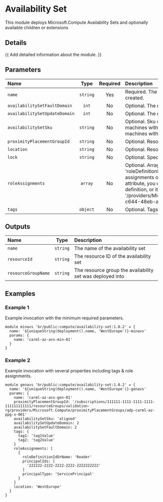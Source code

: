 # Availability Set

This module deploys Microsoft.Compute Availability Sets and optionally available children or extensions

## Details

{{ Add detailed information about the module. }}

## Parameters

| Name                          | Type     | Required | Description                                                                                                                                                                                                                                                                                                                                                                                                    |
| :---------------------------- | :------: | :------: | :------------------------------------------------------------------------------------------------------------------------------------------------------------------------------------------------------------------------------------------------------------------------------------------------------------------------------------------------------------------------------------------------------------- |
| `name`                        | `string` | Yes      | Required. The name of the availability set that is being created.                                                                                                                                                                                                                                                                                                                                              |
| `availabilitySetFaultDomain`  | `int`    | No       | Optional. The number of fault domains to use.                                                                                                                                                                                                                                                                                                                                                                  |
| `availabilitySetUpdateDomain` | `int`    | No       | Optional. The number of update domains to use.                                                                                                                                                                                                                                                                                                                                                                 |
| `availabilitySetSku`          | `string` | No       | Optional. Sku of the availability set. Use 'Aligned' for virtual machines with managed disks and 'Classic' for virtual machines with unmanaged disks.                                                                                                                                                                                                                                                          |
| `proximityPlacementGroupId`   | `string` | No       | Optional. Resource ID of a proximity placement group.                                                                                                                                                                                                                                                                                                                                                          |
| `location`                    | `string` | No       | Optional. Resource location.                                                                                                                                                                                                                                                                                                                                                                                   |
| `lock`                        | `string` | No       | Optional. Specify the type of lock.                                                                                                                                                                                                                                                                                                                                                                            |
| `roleAssignments`             | `array`  | No       | Optional. Array of role assignment objects that contain the 'roleDefinitionIdOrName' and 'principalId' to define RBAC role assignments on this resource. In the roleDefinitionIdOrName attribute, you can provide either the display name of the role definition, or its fully qualified ID in the following format: '/providers/Microsoft.Authorization/roleDefinitions/c2f4ef07-c644-48eb-af81-4b1b4947fb11' |
| `tags`                        | `object` | No       | Optional. Tags of the availability set resource.                                                                                                                                                                                                                                                                                                                                                               |

## Outputs

| Name                | Type     | Description                                               |
| :------------------ | :------: | :-------------------------------------------------------- |
| `name`              | `string` | The name of the availability set                          |
| `resourceId`        | `string` | The resource ID of the availability set                   |
| `resourceGroupName` | `string` | The resource group the availability set was deployed into |

## Examples

### Example 1

Example invocation with the minimum required parameters.

```bicep
module minavs 'br/public:compute/availability-set:1.0.2' = {
  name: '${uniqueString(deployment().name, 'WestEurope')}-minavs'
  params: {
    name: 'carml-az-avs-min-01'
  }
}
```

### Example 2

Example invocation with several properties including tags & role assignments.

```bicep
module genavs 'br/public:compute/availability-set:1.0.2' = {
  name: '${uniqueString(deployment().name, 'WestEurope')}-genavs'
  params: {
    name: 'carml-az-avs-gen-01'
    proximityPlacementGroupId: '/subscriptions/111111-1111-1111-1111-111111111111/resourceGroups/validation-rg/providers/Microsoft.Compute/proximityPlacementGroups/adp-carml-az-ppg-x-001'
    availabilitySetSku: 'aligned'
    availabilitySetUpdateDomain: 2
    availabilitySetFaultDomain: 2
    tags: {
      tag1: 'tag1Value'
      tag2: 'tag2Value'
    }
    roleAssignments: [
      {
        roleDefinitionIdOrName: 'Reader'
        principalIds: [
          '222222-2222-2222-2222-2222222222'
        ]
        principalType: 'ServicePrincipal'
      }
    ]
    location: 'WestEurope'
  }
}
```